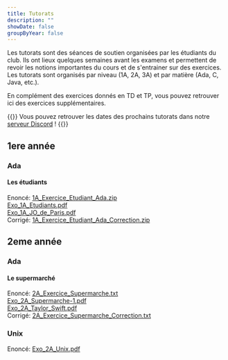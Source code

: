 ```yaml
---
title: Tutorats
description: ""
showDate: false
groupByYear: false
---
```


Les tutorats sont des séances de soutien organisées par les étudiants du club. Ils ont lieux quelques semaines avant les examens et permettent de revoir les notions importantes du cours et de s'entrainer sur des exercices. Les tutorats sont organisés par niveau (1A, 2A, 3A) et par matière (Ada, C, Java, etc.). 


En complément des exercices donnés en TD et TP, vous pouvez retrouver ici des exercices supplémentaires.

{{<alert>}}
Vous pouvez retrouver les dates des prochains tutorats dans notre [serveur Discord](https://discord.gg/6qZ2c7J) !
{{</alert>}}

## 1ere année

### Ada

#### Les étudiants

Enoncé: [1A_Exercice_Etudiant_Ada.zip](/zip/1A_Exercice_Etudiant_Ada.zip) <br />
        [Exo_1A_Etudiants.pdf](/pdf/Exo_1A_Etudiants.pdf)<br/>
        [Exo_1A_JO_de_Paris.pdf](/pdf/Exo_1A_JO_de_Paris.pdf)<br/>
Corrigé: [1A_Exercice_Etudiant_Ada_Correction.zip](/zip/1A_Exercice_Etudiant_Ada_Correction.zip)

## 2eme année

### Ada

#### Le supermarché

Enoncé: [2A_Exercice_Supermarche.txt](/txt/2A_Exercice_Supermarche.txt) <br />
        [Exo_2A_Supermarche-1.pdf](/pdf/Exo_2A_Supermarche-1.pdf)<br/>
        [Exo_2A_Taylor_Swift.pdf](/pdf/Exo_2A_Taylor_Swift.pdf)<br/>
Corrigé: [2A_Exercice_Supermarche_Correction.txt](/txt/2A_Exercice_Supermarche_Correction.txt)

### Unix

Enoncé: [Exo_2A_Unix.pdf](/pdf/Exo_2A_Unix.pdf) <br />
